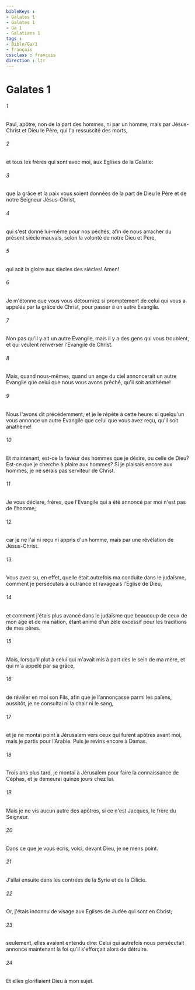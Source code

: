 ```yaml
---
bibleKeys : 
- Galates 1
- Galates 1
- Ga 1
- Galatians 1
tags : 
- Bible/Ga/1
- français
cssclass : français
direction : ltr
---
```


# Galates 1

###### 1
Paul, apôtre, non de la part des hommes, ni par un homme, mais par Jésus-Christ et Dieu le Père, qui l'a ressuscité des morts,
###### 2
et tous les frères qui sont avec moi, aux Eglises de la Galatie:
###### 3
que la grâce et la paix vous soient données de la part de Dieu le Père et de notre Seigneur Jésus-Christ,
###### 4
qui s'est donné lui-même pour nos péchés, afin de nous arracher du présent siècle mauvais, selon la volonté de notre Dieu et Père,
###### 5
qui soit la gloire aux siècles des siècles! Amen!
###### 6
Je m'étonne que vous vous détourniez si promptement de celui qui vous a appelés par la grâce de Christ, pour passer à un autre Evangile.
###### 7
Non pas qu'il y ait un autre Evangile, mais il y a des gens qui vous troublent, et qui veulent renverser l'Evangile de Christ.
###### 8
Mais, quand nous-mêmes, quand un ange du ciel annoncerait un autre Evangile que celui que nous vous avons prêché, qu'il soit anathème!
###### 9
Nous l'avons dit précédemment, et je le répète à cette heure: si quelqu'un vous annonce un autre Evangile que celui que vous avez reçu, qu'il soit anathème!
###### 10
Et maintenant, est-ce la faveur des hommes que je désire, ou celle de Dieu? Est-ce que je cherche à plaire aux hommes? Si je plaisais encore aux hommes, je ne serais pas serviteur de Christ.
###### 11
Je vous déclare, frères, que l'Evangile qui a été annoncé par moi n'est pas de l'homme;
###### 12
car je ne l'ai ni reçu ni appris d'un homme, mais par une révélation de Jésus-Christ.
###### 13
Vous avez su, en effet, quelle était autrefois ma conduite dans le judaïsme, comment je persécutais à outrance et ravageais l'Eglise de Dieu,
###### 14
et comment j'étais plus avancé dans le judaïsme que beaucoup de ceux de mon âge et de ma nation, étant animé d'un zèle excessif pour les traditions de mes pères.
###### 15
Mais, lorsqu'il plut à celui qui m'avait mis à part dès le sein de ma mère, et qui m'a appelé par sa grâce,
###### 16
de révéler en moi son Fils, afin que je l'annonçasse parmi les païens, aussitôt, je ne consultai ni la chair ni le sang,
###### 17
et je ne montai point à Jérusalem vers ceux qui furent apôtres avant moi, mais je partis pour l'Arabie. Puis je revins encore à Damas.
###### 18
Trois ans plus tard, je montai à Jérusalem pour faire la connaissance de Céphas, et je demeurai quinze jours chez lui.
###### 19
Mais je ne vis aucun autre des apôtres, si ce n'est Jacques, le frère du Seigneur.
###### 20
Dans ce que je vous écris, voici, devant Dieu, je ne mens point.
###### 21
J'allai ensuite dans les contrées de la Syrie et de la Cilicie.
###### 22
Or, j'étais inconnu de visage aux Eglises de Judée qui sont en Christ;
###### 23
seulement, elles avaient entendu dire: Celui qui autrefois nous persécutait annonce maintenant la foi qu'il s'efforçait alors de détruire.
###### 24
Et elles glorifiaient Dieu à mon sujet.

